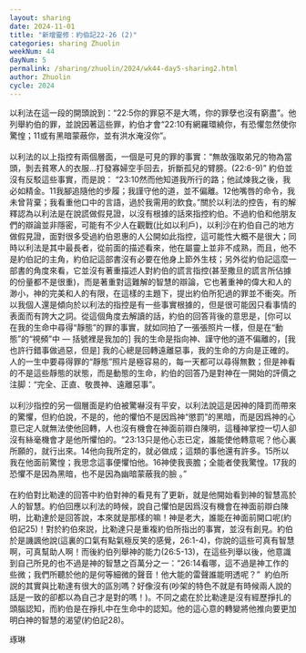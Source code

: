 ```yaml
---
layout: sharing
date: 2024-11-01
title: "新增靈修：約伯記22-26 (2)"
categories: sharing Zhuolin
weekNum: 44
dayNum: 5
permalink: /sharing/zhuolin/2024/wk44-day5-sharing2.html
author: Zhuolin
cycle: 2024
---
```


以利法在這一段的開頭說到：“22:5你的罪惡不是大嗎，你的罪孽也沒有窮盡”。他列舉約伯的罪，並說因著這些罪，約伯才會“22:10有網羅環繞你，有恐懼忽然使你驚惶；11或有黑暗蒙蔽你，並有洪水淹沒你”。  
   
以利法的以上指控有兩個層面，一個是可見的罪的事實：“無故强取弟兄的物為當頭，剝去貧寒人的衣服…打發寡婦空手回去，折斷孤兒的臂膀。(22:6-9)” 約伯並沒有反駁這些事實，而是說： “23:10然而他知道我所行的路；他試煉我之後，我必如精金。11我腳追隨他的步履；我謹守他的道，並不偏離。12他嘴唇的命令，我未曾背棄；我看重他口中的言語，過於我需用的飲食。”關於以利法的控告，有的解釋認為以利法是在說謊做假見證，以沒有根據的話來指控約伯。不過約伯和他朋友們的辯論並非隱密，可能有不少人在觀戰(比如以利戶)，以利沙在約伯自己的地方做假見證，面對很多受過約伯恩惠的人公開如此指控，這可能性大概不是很大；同時以利法是其中最長者，從前面的描述看來，他在屬靈上並非不成熟，而且，他不是約伯記的主角，約伯記這部書沒有必要在他身上節外生枝；另外從約伯記這麼一部書的角度來看，它並沒有著重描述人對約伯的謊言指控(甚至撒旦的謊言所佔據的份量都不是很重)，而是著重對這難解的智慧的辯論，它也著重神的偉大和人的渺小，神的完美和人的有限，在這樣的主題下，提出約伯所犯過的罪並不衝突。所以我個人還是傾向於以利法的指控是有一些事實根據的，但是很可能因只看事情的表面而有誇大之詞。從這個角度去解讀的話，約伯的回答背後的意思是，[你可以在我的生命中尋得“靜態”的罪的事實，就如同拍了一張張照片一樣，但是在“動態”的“視頻”中 — 括號裡是我加的] 我的生命是指向神、謹守他的道不偏離的，[我也許行錯事做過惡，但是] 我的心總是回轉遠離惡事，我的生命的方向是正確的。人的一生中要尋得罪的“靜態”照片是極容易的，每一天都可以尋得無數；但是神看的不是這些靜態的狀態，而是動態的生命，約伯的回答乃是對神在一開始的評價之注脚：“完全、正直、敬畏神、遠離惡事”。  
   
以利沙指控的另一個層面是約伯被驚嚇沒有平安，以利法說這是因神的降罰而帶來的驚懼，但約伯說，不是的，他的懼怕不是因爲神“懲罰”的黑暗，而是因爲神的心意已定人就無法使他回轉，人也沒有機會在神面前辯白陳明，這種神掌控一切人卻沒有絲毫機會才是他所懼怕的。“23:13只是他心志已定，誰能使他轉意呢？他心裏所願的，就行出來。14他向我所定的，就必做成；這類的事他還有許多。15所以我在他面前驚惶；我思念這事便懼怕他。16神使我喪膽；全能者使我驚惶。17我的恐懼不是因為黑暗，也不是因為幽暗蒙蔽我的臉 。”  
   
在約伯對比勒達的回答中約伯對神的看見有了更新，就是他開始看到神的智慧高於人的智慧。約伯回應以利法的時候，說自己懼怕是因爲沒有機會在神面前辯白陳明，比勒達於是回答說，本來就是那樣的嘛！神是老大，誰能在神面前開口呢(約伯記25)！對於約伯來説，比勒達只是重複約伯所指出的事實，並沒有創見。約伯於是譏諷他說(這裏的口氣有點氣極反笑的感覺，26:1-4)，你說的這些可真有智慧啊，可真幫助人啊！而後約伯列舉神的能力(26:5-13)，在這些列舉以後，他意識到自己所見的也不過是神的智慧之百萬分之一：“26:14看哪，這不過是神工作的些微；我們所聽於他的是何等細微的聲音！他大能的雷聲誰能明透呢？”  約伯所説的其實與比勒達有很大的區別嗎？好像沒有(吵架的特色不就是有時候兩人說的話是一致的卻都以為自己才是對的嗎！)。不同之處在於比勒達是沒有經歷掙扎的頭腦認知，而約伯是在掙扎中在生命中的認知。他的這心意的轉變將他推向要更加明白神的智慧的渴望(約伯記28)。  

琢琳  
    
   


